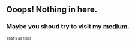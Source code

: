 ## Ooops! Nothing in here.

### Maybe you shoud try to visit my [medium](https://eliton.medium.com/).



<div class="tenor-gif-embed" data-postid="8344269" data-share-method="host" data-aspect-ratio="1.33333" data-width="100%"><a href="https://tenor.com/view/thats-all-folks-ending-cartoons-looney-toons-gif-8344269"></a></div> <script type="text/javascript" async src="https://tenor.com/embed.js"></script>
<sub><sup>That's all folks</sup></sub>

